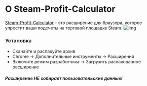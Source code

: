 <h1>О Steam-Profit-Calculator</h1>
<a href="https://cyborg2099.github.io/steamprofitcalculator/">Steam-Profit-Calculator</a> - это расширение для браузера, которое упростит ваши подсчеты на торговой площадке Steam.
<img src="https://cyborg2099.github.io/steamprofitcalculator/img/img.png" alt="img">

<h3>Установка</h3>
<ul> 
  <li>Скачайте и распакуйте архив</li>
  <li>Chrome -> Дополнительные инструменты -> Расширения</li>
  <li>Включите режим разработчика -> Загрузить распакованное расширение </li>
</ul>

<h5>Расширение НЕ собирает пользовательские данные!</h5>

